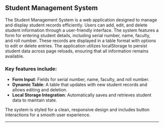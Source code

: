 ## Student Management System

The Student Management System is a web application designed to manage and display student records efficiently. Users can add, edit, and delete student information through a user-friendly interface. The system features a form for entering student details, including serial number, name, faculty, and roll number. These records are displayed in a table format with options to edit or delete entries. The application utilizes localStorage to persist student data across page reloads, ensuring that all information remains available. 

### Key features include:
- **Form Input**: Fields for serial number, name, faculty, and roll number.
- **Dynamic Table**: A table that updates with new student records and allows editing and deletion.
- **Local Storage Integration**: Automatically saves and retrieves student data to maintain state.

The system is styled for a clean, responsive design and includes button interactions for a smooth user experience.

---

